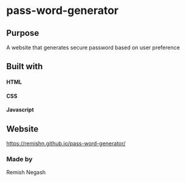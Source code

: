# pass-word-generator

## Purpose

A website that generates secure password based on user preference

## Built with

#### HTML
#### CSS
#### Javascript

## Website 
https://remishn.github.io/pass-word-generator/


### Made by

Remish Negash
